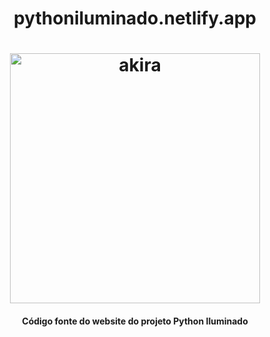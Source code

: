 <h1 align="center">
    pythoniluminado.netlify.app
</h1>

<h1 align="center">
    <img alt="akira" title="pythoniluminado" src="Avatar.png" width="400"> </br>
</h1>

<h4 align="center">
  Código fonte do website do projeto Python Iluminado
</h4>

